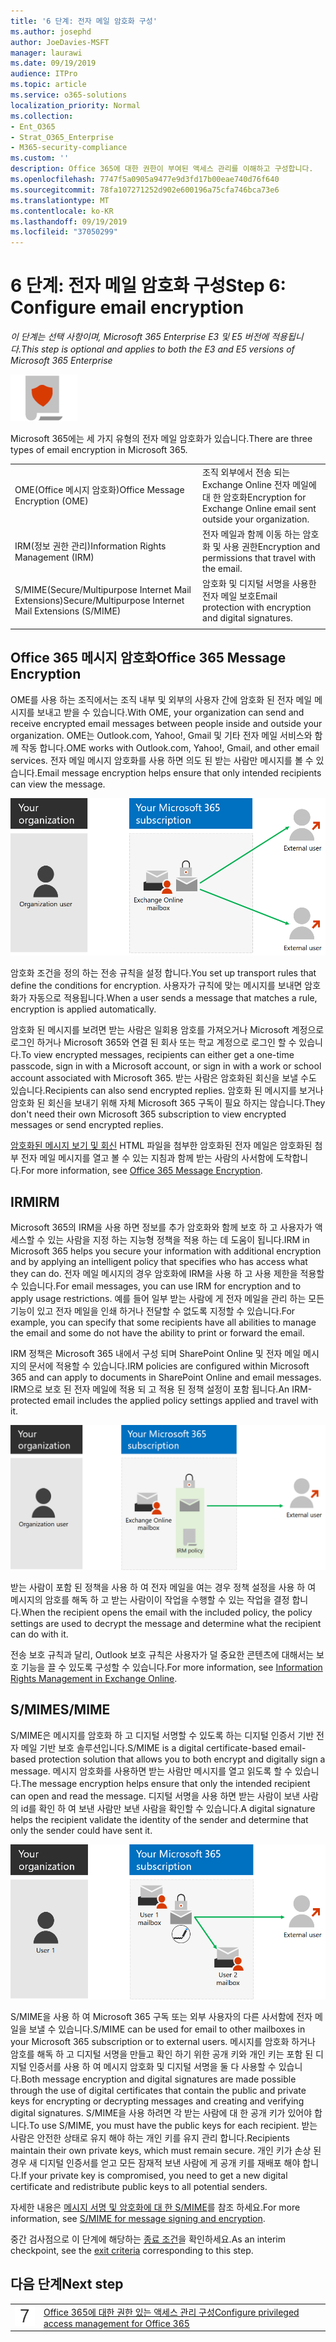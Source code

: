 ```yaml
---
title: '6 단계: 전자 메일 암호화 구성'
ms.author: josephd
author: JoeDavies-MSFT
manager: laurawi
ms.date: 09/19/2019
audience: ITPro
ms.topic: article
ms.service: o365-solutions
localization_priority: Normal
ms.collection:
- Ent_O365
- Strat_O365_Enterprise
- M365-security-compliance
ms.custom: ''
description: Office 365에 대한 권한이 부여된 액세스 관리를 이해하고 구성합니다.
ms.openlocfilehash: 7747f5a0905a9477e9d3fd17b00eae740d76f640
ms.sourcegitcommit: 78fa107271252d902e600196a75cfa746bca73e6
ms.translationtype: MT
ms.contentlocale: ko-KR
ms.lasthandoff: 09/19/2019
ms.locfileid: "37050299"
---
```

# <a name="step-6-configure-email-encryption"></a><span data-ttu-id="e8ce7-103">6 단계: 전자 메일 암호화 구성</span><span class="sxs-lookup"><span data-stu-id="e8ce7-103">Step 6: Configure email encryption</span></span>

<span data-ttu-id="e8ce7-104">*이 단계는 선택 사항이며, Microsoft 365 Enterprise E3 및 E5 버전에 적용됩니다.*</span><span class="sxs-lookup"><span data-stu-id="e8ce7-104">*This step is optional and applies to both the E3 and E5 versions of Microsoft 365 Enterprise*</span></span>

![](./media/deploy-foundation-infrastructure/infoprotection_icon-small.png)

<span data-ttu-id="e8ce7-105">Microsoft 365에는 세 가지 유형의 전자 메일 암호화가 있습니다.</span><span class="sxs-lookup"><span data-stu-id="e8ce7-105">There are three types of email encryption in Microsoft 365.</span></span>

|||
|:-------|:-----|
| <span data-ttu-id="e8ce7-106">OME(Office 메시지 암호화)</span><span class="sxs-lookup"><span data-stu-id="e8ce7-106">Office Message Encryption (OME)</span></span> | <span data-ttu-id="e8ce7-107">조직 외부에서 전송 되는 Exchange Online 전자 메일에 대 한 암호화</span><span class="sxs-lookup"><span data-stu-id="e8ce7-107">Encryption for Exchange Online email sent outside your organization.</span></span> |
| <span data-ttu-id="e8ce7-108">IRM(정보 권한 관리)</span><span class="sxs-lookup"><span data-stu-id="e8ce7-108">Information Rights Management (IRM)</span></span> | <span data-ttu-id="e8ce7-109">전자 메일과 함께 이동 하는 암호화 및 사용 권한</span><span class="sxs-lookup"><span data-stu-id="e8ce7-109">Encryption and permissions that travel with the email.</span></span> |
| <span data-ttu-id="e8ce7-110">S/MIME(Secure/Multipurpose Internet Mail Extensions)</span><span class="sxs-lookup"><span data-stu-id="e8ce7-110">Secure/Multipurpose Internet Mail Extensions (S/MIME)</span></span> | <span data-ttu-id="e8ce7-111">암호화 및 디지털 서명을 사용한 전자 메일 보호</span><span class="sxs-lookup"><span data-stu-id="e8ce7-111">Email protection with encryption and digital signatures.</span></span> |
|||

## <a name="office-365-message-encryption"></a><span data-ttu-id="e8ce7-112">Office 365 메시지 암호화</span><span class="sxs-lookup"><span data-stu-id="e8ce7-112">Office 365 Message Encryption</span></span>

<span data-ttu-id="e8ce7-113">OME를 사용 하는 조직에서는 조직 내부 및 외부의 사용자 간에 암호화 된 전자 메일 메시지를 보내고 받을 수 있습니다.</span><span class="sxs-lookup"><span data-stu-id="e8ce7-113">With OME, your organization can send and receive encrypted email messages between people inside and outside your organization.</span></span> <span data-ttu-id="e8ce7-114">OME는 Outlook.com, Yahoo!, Gmail 및 기타 전자 메일 서비스와 함께 작동 합니다.</span><span class="sxs-lookup"><span data-stu-id="e8ce7-114">OME works with Outlook.com, Yahoo!, Gmail, and other email services.</span></span> <span data-ttu-id="e8ce7-115">전자 메일 메시지 암호화를 사용 하면 의도 된 받는 사람만 메시지를 볼 수 있습니다.</span><span class="sxs-lookup"><span data-stu-id="e8ce7-115">Email message encryption helps ensure that only intended recipients can view the message.</span></span>

![OME 전자 메일 메시지 암호화](./media/infoprotect-email-encryption/ome-encryption.png)

<span data-ttu-id="e8ce7-117">암호화 조건을 정의 하는 전송 규칙을 설정 합니다.</span><span class="sxs-lookup"><span data-stu-id="e8ce7-117">You set up transport rules that define the conditions for encryption.</span></span> <span data-ttu-id="e8ce7-118">사용자가 규칙에 맞는 메시지를 보내면 암호화가 자동으로 적용됩니다.</span><span class="sxs-lookup"><span data-stu-id="e8ce7-118">When a user sends a message that matches a rule, encryption is applied automatically.</span></span>

<span data-ttu-id="e8ce7-119">암호화 된 메시지를 보려면 받는 사람은 일회용 암호를 가져오거나 Microsoft 계정으로 로그인 하거나 Microsoft 365와 연결 된 회사 또는 학교 계정으로 로그인 할 수 있습니다.</span><span class="sxs-lookup"><span data-stu-id="e8ce7-119">To view encrypted messages, recipients can either get a one-time passcode, sign in with a Microsoft account, or sign in with a work or school account associated with Microsoft 365.</span></span> <span data-ttu-id="e8ce7-120">받는 사람은 암호화된 회신을 보낼 수도 있습니다.</span><span class="sxs-lookup"><span data-stu-id="e8ce7-120">Recipients can also send encrypted replies.</span></span> <span data-ttu-id="e8ce7-121">암호화 된 메시지를 보거나 암호화 된 회신을 보내기 위해 자체 Microsoft 365 구독이 필요 하지는 않습니다.</span><span class="sxs-lookup"><span data-stu-id="e8ce7-121">They don't need their own Microsoft 365 subscription to view encrypted messages or send encrypted replies.</span></span>

<span data-ttu-id="e8ce7-122">[암호화된 메시지 보기 및 회신](https://docs.microsoft.com/Office365/SecurityCompliance/ome) HTML 파일을 첨부한 암호화된 전자 메일은 암호화된 첨부 전자 메일 메시지를 열고 볼 수 있는 지침과 함께 받는 사람의 사서함에 도착합니다.</span><span class="sxs-lookup"><span data-stu-id="e8ce7-122">For more information, see [Office 365 Message Encryption](https://docs.microsoft.com/Office365/SecurityCompliance/ome).</span></span>

## <a name="irm"></a><span data-ttu-id="e8ce7-123">IRM</span><span class="sxs-lookup"><span data-stu-id="e8ce7-123">IRM</span></span>

<span data-ttu-id="e8ce7-124">Microsoft 365의 IRM을 사용 하면 정보를 추가 암호화와 함께 보호 하 고 사용자가 액세스할 수 있는 사람을 지정 하는 지능형 정책을 적용 하는 데 도움이 됩니다.</span><span class="sxs-lookup"><span data-stu-id="e8ce7-124">IRM in Microsoft 365 helps you secure your information with additional encryption and by applying an intelligent policy that specifies who has access what they can do.</span></span> <span data-ttu-id="e8ce7-125">전자 메일 메시지의 경우 암호화에 IRM을 사용 하 고 사용 제한을 적용할 수 있습니다.</span><span class="sxs-lookup"><span data-stu-id="e8ce7-125">For email messages, you can use IRM for encryption and to apply usage restrictions.</span></span> <span data-ttu-id="e8ce7-126">예를 들어 일부 받는 사람에 게 전자 메일을 관리 하는 모든 기능이 있고 전자 메일을 인쇄 하거나 전달할 수 없도록 지정할 수 있습니다.</span><span class="sxs-lookup"><span data-stu-id="e8ce7-126">For example, you can specify that some recipients have all abilities to manage the email and some do not have the ability to print or forward the email.</span></span> 

<span data-ttu-id="e8ce7-127">IRM 정책은 Microsoft 365 내에서 구성 되며 SharePoint Online 및 전자 메일 메시지의 문서에 적용할 수 있습니다.</span><span class="sxs-lookup"><span data-stu-id="e8ce7-127">IRM policies are configured within Microsoft 365 and can apply to documents in SharePoint Online and email messages.</span></span> <span data-ttu-id="e8ce7-128">IRM으로 보호 된 전자 메일에 적용 되 고 적용 된 정책 설정이 포함 됩니다.</span><span class="sxs-lookup"><span data-stu-id="e8ce7-128">An IRM-protected email includes the applied policy settings applied and travel with it.</span></span> 

![전자 메일 메시지의 IRM 보호](./media/infoprotect-email-encryption/irm-protection.png)

<span data-ttu-id="e8ce7-130">받는 사람이 포함 된 정책을 사용 하 여 전자 메일을 여는 경우 정책 설정을 사용 하 여 메시지의 암호를 해독 하 고 받는 사람이이 작업을 수행할 수 있는 작업을 결정 합니다.</span><span class="sxs-lookup"><span data-stu-id="e8ce7-130">When the recipient opens the email with the included policy, the policy settings are used to decrypt the message and determine what the recipient can do with it.</span></span> 

<span data-ttu-id="e8ce7-131">전송 보호 규칙과 달리, Outlook 보호 규칙은 사용자가 덜 중요한 콘텐츠에 대해서는 보호 기능을 끌 수 있도록 구성할 수 있습니다.</span><span class="sxs-lookup"><span data-stu-id="e8ce7-131">For more information, see [Information Rights Management in Exchange Online]( https://docs.microsoft.com/office365/SecurityCompliance/information-rights-management-in-exchange-online).</span></span>

## <a name="smime"></a><span data-ttu-id="e8ce7-132">S/MIME</span><span class="sxs-lookup"><span data-stu-id="e8ce7-132">S/MIME</span></span>

<span data-ttu-id="e8ce7-133">S/MIME은 메시지를 암호화 하 고 디지털 서명할 수 있도록 하는 디지털 인증서 기반 전자 메일 기반 보호 솔루션입니다.</span><span class="sxs-lookup"><span data-stu-id="e8ce7-133">S/MIME is a digital certificate-based email-based protection solution that allows you to both encrypt and digitally sign a message.</span></span> <span data-ttu-id="e8ce7-134">메시지 암호화를 사용하면 받는 사람만 메시지를 열고 읽도록 할 수 있습니다.</span><span class="sxs-lookup"><span data-stu-id="e8ce7-134">The message encryption helps ensure that only the intended recipient can open and read the message.</span></span> <span data-ttu-id="e8ce7-135">디지털 서명을 사용 하면 받는 사람이 보낸 사람의 id를 확인 하 여 보낸 사람만 보낸 사람을 확인할 수 있습니다.</span><span class="sxs-lookup"><span data-stu-id="e8ce7-135">A digital signature helps the recipient validate the identity of the sender and determine that only the sender could have sent it.</span></span>

![전자 메일 메시지의 S/MIME 보호](./media/infoprotect-email-encryption/smime-protection.png)

<span data-ttu-id="e8ce7-137">S/MIME을 사용 하 여 Microsoft 365 구독 또는 외부 사용자의 다른 사서함에 전자 메일을 보낼 수 있습니다.</span><span class="sxs-lookup"><span data-stu-id="e8ce7-137">S/MIME can be used for email to other mailboxes in your Microsoft 365 subscription or to external users.</span></span>
<span data-ttu-id="e8ce7-138">메시지를 암호화 하거나 암호를 해독 하 고 디지털 서명을 만들고 확인 하기 위한 공개 키와 개인 키는 포함 된 디지털 인증서를 사용 하 여 메시지 암호화 및 디지털 서명을 둘 다 사용할 수 있습니다.</span><span class="sxs-lookup"><span data-stu-id="e8ce7-138">Both message encryption and digital signatures are made possible through the use of digital certificates that contain the public and private keys for encrypting or decrypting messages and creating and verifying digital signatures.</span></span>
<span data-ttu-id="e8ce7-139">S/MIME을 사용 하려면 각 받는 사람에 대 한 공개 키가 있어야 합니다.</span><span class="sxs-lookup"><span data-stu-id="e8ce7-139">To use S/MIME, you must have the public keys for each recipient.</span></span> <span data-ttu-id="e8ce7-140">받는 사람은 안전한 상태로 유지 해야 하는 개인 키를 유지 관리 합니다.</span><span class="sxs-lookup"><span data-stu-id="e8ce7-140">Recipients maintain their own private keys, which must remain secure.</span></span> <span data-ttu-id="e8ce7-141">개인 키가 손상 된 경우 새 디지털 인증서를 얻고 모든 잠재적 보낸 사람에 게 공개 키를 재배포 해야 합니다.</span><span class="sxs-lookup"><span data-stu-id="e8ce7-141">If your private key is compromised, you need to get a new digital certificate and redistribute public keys to all potential senders.</span></span>

<span data-ttu-id="e8ce7-142">자세한 내용은 [메시지 서명 및 암호화에 대 한 S/MIME](https://docs.microsoft.com/Exchange/policy-and-compliance/smime)를 참조 하세요.</span><span class="sxs-lookup"><span data-stu-id="e8ce7-142">For more information, see [S/MIME for message signing and encryption](https://docs.microsoft.com/Exchange/policy-and-compliance/smime).</span></span>


<span data-ttu-id="e8ce7-143">중간 검사점으로 이 단계에 해당하는 [종료 조건](infoprotect-exit-criteria.md#crit-infoprotect-step6)을 확인하세요.</span><span class="sxs-lookup"><span data-stu-id="e8ce7-143">As an interim checkpoint, see the [exit criteria](infoprotect-exit-criteria.md#crit-infoprotect-step6) corresponding to this step.</span></span>

## <a name="next-step"></a><span data-ttu-id="e8ce7-144">다음 단계</span><span class="sxs-lookup"><span data-stu-id="e8ce7-144">Next step</span></span>

|||
|:-------|:-----|
|![](./media/stepnumbers/Step7.png)|[<span data-ttu-id="e8ce7-145">Office 365에 대한 권한 있는 액세스 관리 구성</span><span class="sxs-lookup"><span data-stu-id="e8ce7-145">Configure privileged access management for Office 365</span></span>](infoprotect-configure-privileged-access-management.md)|
